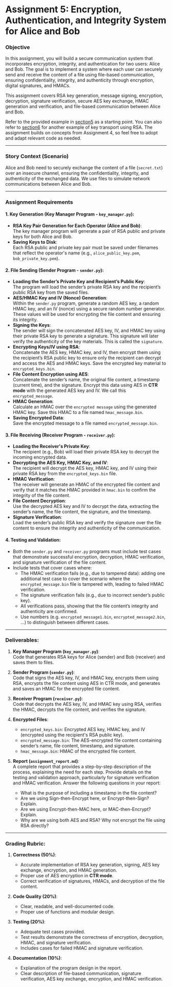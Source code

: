 # Assignment 5: Encryption, Authentication, and Integrity System for Alice and Bob

### Objective
In this assignment, you will build a secure communication system that incorporates encryption, integrity, and authentication for two users: Alice and Bob. The goal is to implement a system where each user can securely send and receive the content of a file using file-based communication, ensuring confidentiality, integrity, and authenticity through encryption, digital signatures, and HMACs.

This assignment covers RSA key generation, message signing, encryption, decryption, signature verification, secure AES key exchange, HMAC generation and verification, and file-based communication between Alice and Bob.

Refer to the provided example in [section5](https://github.com/applied-crypto-cu-denver/section5/blob/main/sign_then_encrypt.py) as a starting point. You can also refer to [section6](https://github.com/applied-crypto-cu-denver/section6/blob/main/rsa_exchange.py) for another example of key transport using RSA. The assignment builds on concepts from Assignment 4, so feel free to adopt and adapt relevant code as needed.

---

### Story Context (Scenario)
Alice and Bob need to securely exchange the content of a file (`secret.txt`) over an insecure channel, ensuring the confidentiality, integrity, and authenticity of the exchanged data. We use files to simulate network communications between Alice and Bob. 

---

### Assignment Requirements

#### 1. Key Generation (Key Manager Program - `key_manager.py`):
- **RSA Key Pair Generation for Each Operator (Alice and Bob)**:  
  The key manager program will generate a pair of RSA public and private keys for both Alice and Bob.
- **Saving Keys to Disk**:  
  Each RSA public and private key pair must be saved under filenames that reflect the operator's name (e.g., `alice_public_key.pem`, `bob_private_key.pem`).

#### 2. File Sending (Sender Program - `sender.py`):
- **Loading the Sender’s Private Key and Recipient’s Public Key**:  
  The program will load the sender’s private RSA key and the recipient’s public RSA key from the saved files.
- **AES/HMAC Key and IV (Nonce) Generation**:  
  Within the `sender.py` program, generate a random AES key, a random HMAC key, and an IV (nonce) using a secure random number generator. These values will be used for encrypting the file content and ensuring its integrity.
- **Signing the Keys**:  
  The sender will sign the concatenated AES key, IV, and HMAC key using their private RSA key to generate a signature. This signature will later verify the authenticity of the key materials. This is called the `signature`.
- **Encrypting Keys/IV using RSA**:  
  Concatenate the AES key, HMAC key, and IV, then encrypt them using the recipient’s RSA public key to ensure only the recipient can decrypt and access the AES and HMAC keys. Save the encrypted key material to `encrypted_keys.bin`.
- **File Content Encryption using AES**:  
  Concatenate the sender’s name, the original file content, a timestamp (current time), and the signature. Encrypt this data using AES in **CTR mode** with the generated AES key and IV. We call this `encrypted_message`.
- **HMAC Generation**:  
  Calculate an HMAC over the `encrypted message` using the generated HMAC key. Save this HMAC to a file named `hmac_message.bin`.
- **Saving Encrypted Data**:  
  Save the encrypted message to a file named `encrypted_message.bin`.

#### 3. File Receiving (Receiver Program - `receiver.py`):
- **Loading the Receiver's Private Key**:  
  The recipient (e.g., Bob) will load their private RSA key to decrypt the incoming encrypted data.
- **Decrypting the AES Key, HMAC Key, and IV**:  
  The recipient will decrypt the AES key, HMAC key, and IV using their private RSA key from the `encrypted_keys.bin` file.
- **HMAC Verification**:  
  The receiver will generate an HMAC of the encrypted file content and verify that it matches the HMAC provided in `hmac.bin` to confirm the integrity of the file content.
- **File Content Decryption**:  
  Use the decrypted AES key and IV to decrypt the data, extracting the sender’s name, the file content, the signature, and the timestamp.
- **Signature Verification**:  
  Load the sender’s public RSA key and verify the signature over the file content to ensure the integrity and authenticity of the communication.

#### 4. Testing and Validation:
- Both the `sender.py` and `receiver.py` programs must include test cases that demonstrate successful encryption, decryption, HMAC verification, and signature verification of the file content.
- Include tests that cover cases where:
  - The HMAC verification fails (e.g., due to tampered data): adding one additional test case to cover the scenario where the `encrypted_message.bin` file is tampered with, leading to failed HMAC verification.
  - The signature verification fails (e.g., due to incorrect sender’s public key).
  - All verifications pass, showing that the file content’s integrity and authenticity are confirmed.
  - Use numbers (e.g. `encrypted_message1.bin`, `encrypted_message2.bin`, ...) to distinguish between different cases. 

---

### Deliverables:

1. **Key Manager Program (`key_manager.py`)**:  
   Code that generates RSA keys for Alice (sender) and Bob (receiver) and saves them to files.

2. **Sender Program (`sender.py`)**:  
   Code that signs the AES key, IV, and HMAC key, encrypts them using RSA, encrypts the file content using AES in CTR mode, and generates and saves an HMAC for the encrypted file content.

3. **Receiver Program (`receiver.py`)**:  
   Code that decrypts the AES key, IV, and HMAC key using RSA, verifies the HMAC, decrypts the file content, and verifies the signature.

4. **Encrypted Files**:  
   - `encrypted_keys.bin`: Encrypted AES key, HMAC key, and IV (encrypted using the recipient's RSA public key).
   - `encrypted_message.bin`: The AES-encrypted file content containing sender’s name, file content, timestamp, and signature.
   - `hmac_message.bin`: HMAC of the encrypted file content.

5. **Report (`assignment_report.md`)**:  
   A complete report that provides a step-by-step description of the process, explaining the need for each step. Provide details on the testing and validation approach, particularly for signature verification and HMAC verification.
   Answer the following questions in your report:
   - What is the purpose of including a timestamp in the file content?
   - Are we using Sign-then-Encrypt here, or Encrypt-then-Sign? Explain.
   - Are we using Encrypt-then-MAC here, or MAC-then-Encrypt? Explain.
   - Why are we using both AES and RSA? Why not encrypt the file using RSA directly?

---

### Grading Rubric:

1. **Correctness (50%)**:
   - Accurate implementation of RSA key generation, signing, AES key exchange, encryption, and HMAC generation.
   - Proper use of AES encryption in **CTR mode**.
   - Correct verification of signatures, HMACs, and decryption of the file content.

2. **Code Quality (20%)**:
   - Clear, readable, and well-documented code.
   - Proper use of functions and modular design.

3. **Testing (20%)**:
   - Adequate test cases provided.
   - Test results demonstrate the correctness of encryption, decryption, HMAC, and signature verification.
   - Includes cases for failed HMAC and signature verification.

4. **Documentation (10%)**:
   - Explanation of the program design in the report.
   - Clear description of file-based communication, signature verification, AES key exchange, encryption, and HMAC verification.

